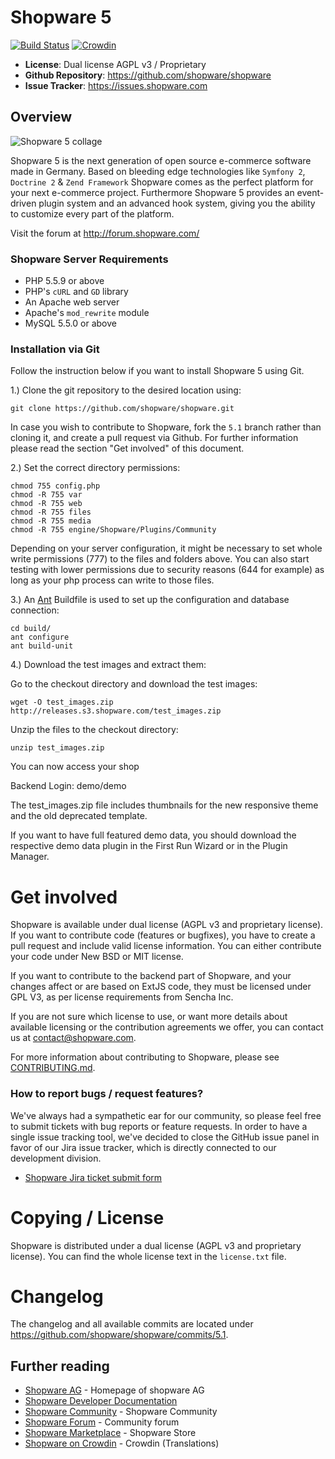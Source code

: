 # Shopware 5

[![Build Status](https://travis-ci.org/shopware/shopware.svg?branch=5.1)](https://travis-ci.org/shopware/shopware)
[![Crowdin](https://d322cqt584bo4o.cloudfront.net/shopware/localized.svg)](https://crowdin.com/project/shopware)

- **License**: Dual license AGPL v3 / Proprietary
- **Github Repository**: <https://github.com/shopware/shopware>
- **Issue Tracker**: <https://issues.shopware.com>

## Overview

![Shopware 5 collage](http://cdn.shopware.de/github/readme_screenshot.png)

Shopware 5 is the next generation of open source e-commerce software made in Germany. Based on bleeding edge technologies like `Symfony 2`, `Doctrine 2` & `Zend Framework` Shopware comes as the perfect platform for your next e-commerce project.
Furthermore Shopware 5 provides an event-driven plugin system and an advanced hook system, giving you the ability to customize every part of the platform.

Visit the forum at <http://forum.shopware.com/>

### Shopware Server Requirements

- PHP 5.5.9 or above
- PHP's `cURL` and `GD` library
- An Apache web server
- Apache's `mod_rewrite` module
- MySQL 5.5.0 or above

### Installation via Git

Follow the instruction below if you want to install Shopware 5 using Git.

1.) Clone the git repository to the desired location using:

    git clone https://github.com/shopware/shopware.git

In case you wish to contribute to Shopware, fork the `5.1` branch rather than cloning it, and create a pull request via Github. For further information please read the section "Get involved" of this document.

2.) Set the correct directory permissions:

    chmod 755 config.php
    chmod -R 755 var
    chmod -R 755 web
    chmod -R 755 files
    chmod -R 755 media
    chmod -R 755 engine/Shopware/Plugins/Community

Depending on your server configuration, it might be necessary to set whole write permissions (777) to the files and folders above.
You can also start testing with lower permissions due to security reasons (644 for example) as long as your php process can write to those files.

3.) An [Ant](http://ant.apache.org/) Buildfile is used to set up the configuration and database connection:

    cd build/
    ant configure
    ant build-unit

4.) Download the test images and extract them:

Go to the checkout directory and download the test images:

	wget -O test_images.zip http://releases.s3.shopware.com/test_images.zip

Unzip the files to the checkout directory:

	unzip test_images.zip

You can now access your shop

Backend Login: demo/demo

The test_images.zip file includes thumbnails for the new responsive theme and the old deprecated template.

If you want to have full featured demo data, you should download the respective demo data plugin in the First Run Wizard or in the Plugin Manager.

# Get involved

Shopware is available under dual license (AGPL v3 and proprietary license). If you want to contribute code (features or bugfixes), you have to create a pull request and include valid license information. You can either contribute your code under New BSD or MIT license.

If you want to contribute to the backend part of Shopware, and your changes affect or are based on ExtJS code, they must be licensed under GPL V3, as per license requirements from Sencha Inc.

If you are not sure which license to use, or want more details about available licensing or the contribution agreements we offer, you can contact us at <contact@shopware.com>.

For more information about contributing to Shopware, please see [CONTRIBUTING.md](CONTRIBUTING.md).


### How to report bugs / request features?

We've always had a sympathetic ear for our community, so please feel free to submit tickets with bug reports or feature requests. In order to have a single issue tracking tool, we've decided to close the GitHub issue panel in favor of our Jira issue tracker, which is directly connected to our development division.

* [Shopware Jira ticket submit form](https://issues.shopware.com)

# Copying / License

Shopware is distributed under a dual license (AGPL v3 and proprietary license). You can find the whole license text in the `license.txt` file.

# Changelog

The changelog and all available commits are located under <https://github.com/shopware/shopware/commits/5.1>.

## Further reading

* [Shopware AG](http://www.shopware.com) - Homepage of shopware AG
* [Shopware Developer Documentation](https://devdocs.shopware.com/)
* [Shopware Community](http://community.shopware.com/) - Shopware Community
* [Shopware Forum](http://forum.shopware.com) - Community forum
* [Shopware Marketplace](http://store.shopware.com) - Shopware Store
* [Shopware on Crowdin](https://crowdin.com/project/shopware) - Crowdin (Translations)
